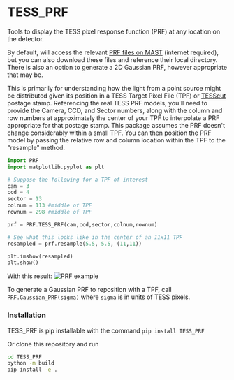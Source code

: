 # TESS_PRF
Tools to display the TESS pixel response function (PRF) at any location on the detector.

By default, will access the relevant [PRF files on MAST](https://heasarc.gsfc.nasa.gov/docs/tess/observing-technical.html#point-spread-function) (internet required), but you can also download these files and reference their local directory.  There is also an option to generate a 2D Gaussian PRF, however appropriate that may be.

This is primarily for understanding how the light from a point source might be distributed given its position in a TESS Target Pixel File (TPF) or [TESScut](https://mast.stsci.edu/tesscut/) postage stamp. Referencing the real TESS PRF models, you'll need to provide the Camera, CCD, and Sector numbers, along with the column and row numbers at approximately the center of your TPF to interpolate a PRF appropriate for that postage stamp.  This package assumes the PRF doesn't change considerably within a small TPF.  You can then position the PRF model by passing the relative row and column location within the TPF to the "resample" method.

```python
import PRF
import matplotlib.pyplot as plt

# Suppose the following for a TPF of interest
cam = 3
ccd = 4
sector = 13
colnum = 113 #middle of TPF
rownum = 298 #middle of TPF

prf = PRF.TESS_PRF(cam,ccd,sector,colnum,rownum)

# See what this looks like in the center of an 11x11 TPF
resampled = prf.resample(5.5, 5.5, (11,11))

plt.imshow(resampled)
plt.show()
```
With this result:
![PRF example](https://github.com/keatonb/TESS_PRF/raw/main/example.png)

To generate a Gaussian PRF to reposition with a TPF, call `PRF.Gaussian_PRF(sigma)` where `sigma` is in units of TESS pixels.

### Installation
TESS_PRF is pip installable with the command `pip install TESS_PRF`

Or clone this repository and run 
```bash
cd TESS_PRF
python -m build
pip install -e .
```
